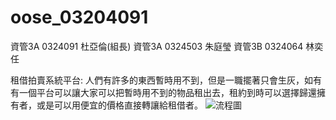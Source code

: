 # oose_03204091
資管3A 0324091 杜亞倫(組長)
資管3A 0324503 朱庭瑩
資管3B 0324064 林奕任

租借拍賣系統平台:
人們有許多的東西暫時用不到，但是一職擺著只會生灰，如有有一個平台可以讓大家可以把暫時用不到的物品租出去，租約到時可以選擇歸還擁有者，或是可以用便宜的價格直接轉讓給租借者。
![流程圖](http://i.imgur.com/ONSneXw.png)
